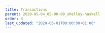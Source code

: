 ```yaml
---
title: Transactions
parent: 2020-05-04_05-00-00_shelley-haskell
order: 4
last_updated: "2020-05-01T09:00:00+01:00"
---
```

